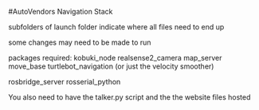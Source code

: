 #AutoVendors Navigation Stack

subfolders of launch folder indicate where all files need to end up

some changes may need to be made to run

packages required:
kobuki_node
realsense2_camera
map_server
move_base
turtlebot_navigation (or just the velocity smoother)

rosbridge_server
rosserial_python

You also need to have the talker.py script and the the website files hosted 
